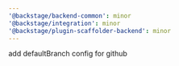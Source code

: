```yaml
---
'@backstage/backend-common': minor
'@backstage/integration': minor
'@backstage/plugin-scaffolder-backend': minor
---
```


add defaultBranch config for github
